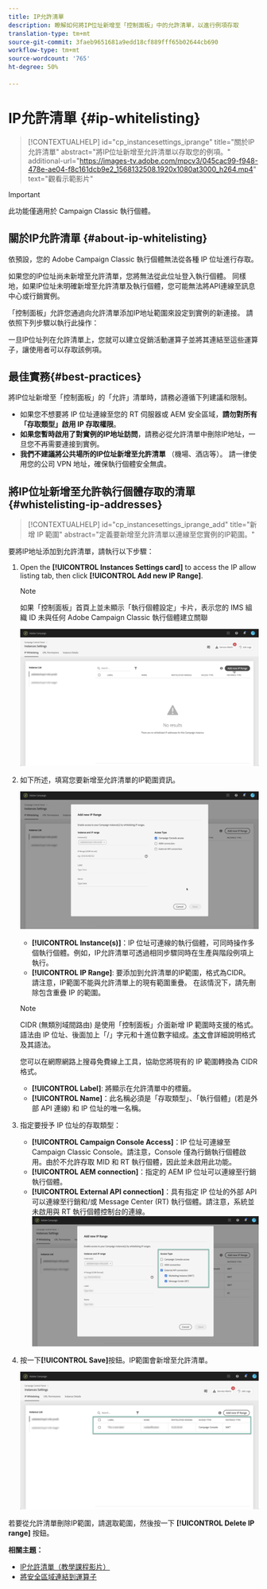 ```yaml
---
title: IP允許清單
description: 瞭解如何將IP位址新增至「控制面板」中的允許清單，以進行例項存取
translation-type: tm+mt
source-git-commit: 3faeb9651681a9edd18cf889fff65b02644cb690
workflow-type: tm+mt
source-wordcount: '765'
ht-degree: 50%

---
```



# IP允許清單 {#ip-whitelisting}

>[!CONTEXTUALHELP]
>id="cp_instancesettings_iprange"
>title="關於IP允許清單"
>abstract="將IP位址新增至允許清單以存取您的例項。"
>additional-url="https://images-tv.adobe.com/mpcv3/045cac99-f948-478e-ae04-f8c161dcb9e2_1568132508.1920x1080at3000_h264.mp4" text="觀看示範影片"

>[!IMPORTANT]
>
>此功能僅適用於 Campaign Classic 執行個體。

## 關於IP允許清單 {#about-ip-whitelisting}

依預設，您的 Adobe Campaign Classic 執行個體無法從各種 IP 位址進行存取。

如果您的IP位址尚未新增至允許清單，您將無法從此位址登入執行個體。 同樣地，如果IP位址未明確新增至允許清單及執行個體，您可能無法將API連線至訊息中心或行銷實例。

「控制面板」允許您通過向允許清單添加IP地址範圍來設定到實例的新連接。 請依照下列步驟以執行此操作：

一旦IP位址列在允許清單上，您就可以建立促銷活動運算子並將其連結至這些運算子，讓使用者可以存取該例項。

## 最佳實務{#best-practices}

將IP位址新增至「控制面板」的「允許」清單時，請務必遵循下列建議和限制。

* 如果您不想要將 IP 位址連線至您的 RT 伺服器或 AEM 安全區域，**請勿對所有「存取類型」啟用 IP 存取權限**。
* **如果您暫時啟用了對實例的IP地址訪問**，請務必從允許清單中刪除IP地址，一旦您不再需要連接到實例。
* **我們不建議將公共場所的IP位址新增至允許清單** （機場、酒店等）。 請一律使用您的公司 VPN 地址，確保執行個體安全無虞。

## 將IP位址新增至允許執行個體存取的清單 {#whistelisting-ip-addresses}

>[!CONTEXTUALHELP]
>id="cp_instancesettings_iprange_add"
>title="新增 IP 範圍"
>abstract="定義要新增至允許清單以連線至您實例的IP範圍。"

要將IP地址添加到允許清單，請執行以下步驟：

1. Open the **[!UICONTROL Instances Settings card]** to access the IP allow listing tab, then click **[!UICONTROL Add new IP Range]**.

   >[!NOTE]
   >
   >如果「控制面板」首頁上並未顯示「執行個體設定」卡片，表示您的 IMS 組織 ID 未與任何 Adobe Campaign Classic 執行個體建立關聯

   ![](assets/ip_whitelist_list1.png)

1. 如下所述，填寫您要新增至允許清單的IP範圍資訊。

   ![](assets/ip_whitelist_add1.png)

   * **[!UICONTROL Instance(s)]**：IP 位址可連線的執行個體，可同時操作多個執行個體。例如，IP允許清單可透過相同步驟同時在生產與階段例項上執行。
   * **[!UICONTROL IP Range]**: 要添加到允許清單的IP範圍，格式為CIDR。 請注意，IP範圍不能與允許清單上的現有範圍重疊。 在該情況下，請先刪除包含重疊 IP 的範圍。
   >[!NOTE]
   >
   >CIDR (無類別域間路由) 是使用「控制面板」介面新增 IP 範圍時支援的格式。語法由 IP 位址、後面加上「/」字元和十進位數字組成。[本文](https://whatismyipaddress.com/cidr)會詳細說明格式及其語法。
   >
   >您可以在網際網路上搜尋免費線上工具，協助您將現有的 IP 範圍轉換為 CIDR 格式。

   * **[!UICONTROL Label]**: 將顯示在允許清單中的標籤。
   * **[!UICONTROL Name]**：此名稱必須是「存取類型」、「執行個體」(若是外部 API 連線) 和 IP 位址的唯一名稱。


1. 指定要授予 IP 位址的存取類型：

   * **[!UICONTROL Campaign Console Access]**：IP 位址可連線至 Campaign Classic Console。請注意，Console 僅為行銷執行個體啟用。由於不允許存取 MID 和 RT 執行個體，因此並未啟用此功能。
   * **[!UICONTROL AEM connection]**：指定的 AEM IP 位址可以連線至行銷執行個體。
   * **[!UICONTROL External API connection]**：具有指定 IP 位址的外部 API 可以連線至行銷和/或 Message Center (RT) 執行個體。請注意，系統並未啟用與 RT 執行個體控制台的連線。
   ![](assets/ip_whitelist_acesstype.png)

1. 按一下&#x200B;**[!UICONTROL Save]**&#x200B;按鈕。IP範圍會新增至允許清單。

   ![](assets/ip_whitelist_added.png)

若要從允許清單刪除IP範圍，請選取範圍，然後按一下 **[!UICONTROL Delete IP range]** 按鈕。

**相關主題：**
* [IP允許清單（教學課程影片）](https://docs.adobe.com/content/help/en/campaign-learn/campaign-classic-tutorials/administrating/control-panel-acc/ip-whitelisting.html)
* [將安全區域連結到運算子](https://docs.campaign.adobe.com/doc/AC/en/INS_Additional_configurations_Configuring_Campaign_server.html#Linking_a_security_zone_to_an_operator)
